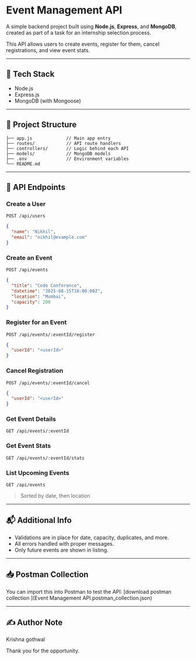 # Event Management API

A simple backend project built using **Node.js**, **Express**, and **MongoDB**, created as part of a task for an internship selection process.

This API allows users to create events, register for them, cancel registrations, and view event stats.

---

## 🔧 Tech Stack
- Node.js
- Express.js
- MongoDB (with Mongoose)

---

## 📁 Project Structure
```
├── app.js             // Main app entry
├── routes/            // API route handlers
├── controllers/       // Logic behind each API
├── models/            // MongoDB models
├── .env               // Environment variables
└── README.md
```

---

## 🧪 API Endpoints

### Create a User
`POST /api/users`
```json
{
  "name": "Nikhil",
  "email": "nikhil@example.com"
}
```

### Create an Event
`POST /api/events`
```json
{
  "title": "Code Conference",
  "datetime": "2025-08-15T10:00:00Z",
  "location": "Mumbai",
  "capacity": 200
}
```

### Register for an Event
`POST /api/events/:eventId/register`
```json
{
  "userId": "<userId>"
}
```

### Cancel Registration
`POST /api/events/:eventId/cancel`
```json
{
  "userId": "<userId>"
}
```

### Get Event Details
`GET /api/events/:eventId`

### Get Event Stats
`GET /api/events/:eventId/stats`

### List Upcoming Events
`GET /api/events`
> Sorted by date, then location

---

## 📬 Additional Info
- Validations are in place for date, capacity, duplicates, and more.
- All errors handled with proper messages.
- Only future events are shown in listing.

---

## 📥 Postman Collection
You can import this into Postman to test the API:
[download postman collection ](Event Management API.postman_collection.json)

---

## ✍️ Author Note
Krishna gothwal

Thank you for the opportunity.
